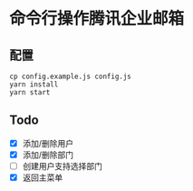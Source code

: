# 命令行操作腾讯企业邮箱

## 配置

```
cp config.example.js config.js
yarn install
yarn start
```

## Todo

- [x] 添加/删除用户
- [x] 添加/删除部门
- [ ] 创建用户支持选择部门
- [x] 返回主菜单
